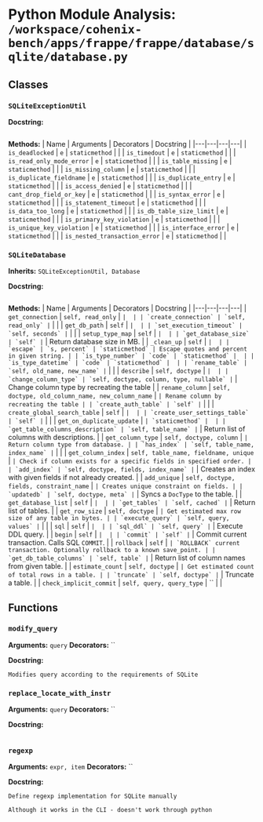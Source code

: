 # Python Module Analysis: `/workspace/cohenix-bench/apps/frappe/frappe/database/sqlite/database.py`

## Classes

### `SQLiteExceptionUtil`


**Docstring:**
```

```

**Methods:**
| Name | Arguments | Decorators | Docstring |
|---|---|---|---|
| `is_deadlocked` | `e` | `staticmethod` |  |
| `is_timedout` | `e` | `staticmethod` |  |
| `is_read_only_mode_error` | `e` | `staticmethod` |  |
| `is_table_missing` | `e` | `staticmethod` |  |
| `is_missing_column` | `e` | `staticmethod` |  |
| `is_duplicate_fieldname` | `e` | `staticmethod` |  |
| `is_duplicate_entry` | `e` | `staticmethod` |  |
| `is_access_denied` | `e` | `staticmethod` |  |
| `cant_drop_field_or_key` | `e` | `staticmethod` |  |
| `is_syntax_error` | `e` | `staticmethod` |  |
| `is_statement_timeout` | `e` | `staticmethod` |  |
| `is_data_too_long` | `e` | `staticmethod` |  |
| `is_db_table_size_limit` | `e` | `staticmethod` |  |
| `is_primary_key_violation` | `e` | `staticmethod` |  |
| `is_unique_key_violation` | `e` | `staticmethod` |  |
| `is_interface_error` | `e` | `staticmethod` |  |
| `is_nested_transaction_error` | `e` | `staticmethod` |  |


### `SQLiteDatabase`
**Inherits:** `SQLiteExceptionUtil, Database`


**Docstring:**
```

```

**Methods:**
| Name | Arguments | Decorators | Docstring |
|---|---|---|---|
| `get_connection` | `self, read_only` | `` |  |
| `create_connection` | `self, read_only` | `` |  |
| `get_db_path` | `self` | `` |  |
| `set_execution_timeout` | `self, seconds` | `` |  |
| `setup_type_map` | `self` | `` |  |
| `get_database_size` | `self` | `` | Return database size in MB. |
| `_clean_up` | `self` | `` |  |
| `escape` | `s, percent` | `staticmethod` | Escape quotes and percent in given string. |
| `is_type_number` | `code` | `staticmethod` |  |
| `is_type_datetime` | `code` | `staticmethod` |  |
| `rename_table` | `self, old_name, new_name` | `` |  |
| `describe` | `self, doctype` | `` |  |
| `change_column_type` | `self, doctype, column, type, nullable` | `` | Change column type by recreating the table |
| `rename_column` | `self, doctype, old_column_name, new_column_name` | `` | Rename column by recreating the table |
| `create_auth_table` | `self` | `` |  |
| `create_global_search_table` | `self` | `` |  |
| `create_user_settings_table` | `self` | `` |  |
| `get_on_duplicate_update` | `` | `staticmethod` |  |
| `get_table_columns_description` | `self, table_name` | `` | Return list of columns with descriptions. |
| `get_column_type` | `self, doctype, column` | `` | Return column type from database. |
| `has_index` | `self, table_name, index_name` | `` |  |
| `get_column_index` | `self, table_name, fieldname, unique` | `` | Check if column exists for a specific fields in specified order. |
| `add_index` | `self, doctype, fields, index_name` | `` | Creates an index with given fields if not already created. |
| `add_unique` | `self, doctype, fields, constraint_name` | `` | Creates unique constraint on fields. |
| `updatedb` | `self, doctype, meta` | `` | Syncs a `DocType` to the table. |
| `get_database_list` | `self` | `` |  |
| `get_tables` | `self, cached` | `` | Return list of tables. |
| `get_row_size` | `self, doctype` | `` | Get estimated max row size of any table in bytes. |
| `execute_query` | `self, query, values` | `` |  |
| `sql` | `self` | `` |  |
| `sql_ddl` | `self, query` | `` | Execute DDL query. |
| `begin` | `self` | `` |  |
| `commit` | `self` | `` | Commit current transaction. Calls SQL `COMMIT`. |
| `rollback` | `self` | `` | `ROLLBACK` current transaction. Optionally rollback to a known save_point. |
| `get_db_table_columns` | `self, table` | `` | Return list of column names from given table. |
| `estimate_count` | `self, doctype` | `` | Get estimated count of total rows in a table. |
| `truncate` | `self, doctype` | `` | Truncate a table. |
| `check_implicit_commit` | `self, query, query_type` | `` |  |





## Functions

### `modify_query`
**Arguments:** `query`
**Decorators:** ``

**Docstring:**
```
Modifies query according to the requirements of SQLite
```
### `replace_locate_with_instr`
**Arguments:** `query`
**Decorators:** ``

**Docstring:**
```

```
### `regexp`
**Arguments:** `expr, item`
**Decorators:** ``

**Docstring:**
```
Define regexp implementation for SQLite manually

Although it works in the CLI - doesn't work through python
```

